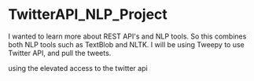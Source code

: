 # TwitterAPI_NLP_Project


I wanted to learn more about REST API's and NLP tools. So this combines both NLP tools such as TextBlob and NLTK. I will be using Tweepy to use Twitter API, and pull the tweets. 

using the elevated access to the twitter api
